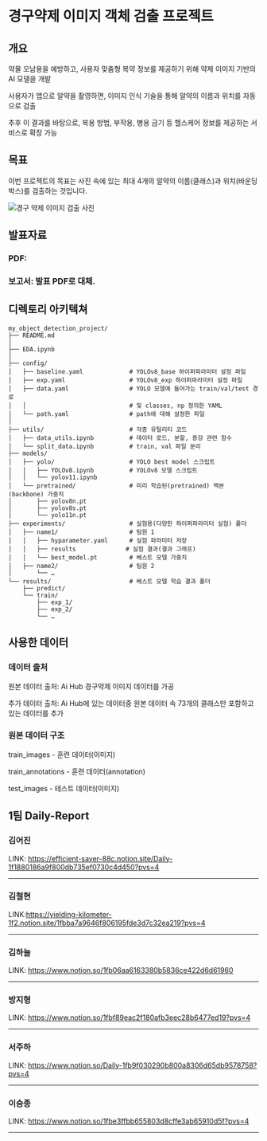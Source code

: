 # 경구약제 이미지 객체 검출 프로젝트

## 개요

약물 오남용을 예방하고, 사용자 맞춤형 복약 정보를 제공하기 위해 약제 이미지 기반의 AI 모델을 개발​

사용자가 앱으로 알약을 촬영하면, 이미지 인식 기술을 통해 알약의 이름과 위치를 자동으로 검출​

추후 이 결과를 바탕으로, 복용 방법, 부작용, 병용 금기 등 헬스케어 정보를 제공하는 서비스로 확장 가능

## 목표

이번 프로젝트의 목표는 사진 속에 있는 최대 4개의 알약의 이름(클래스)과 위치(바운딩 박스)를 검출하는 것입니다.

![경구 약제 이미지 검출 사진](image-1.png)

## 발표자료

### PDF:

### 보고서: 발표 PDF로 대체.

## 디렉토리 아키텍쳐

```
my_object_detection_project/
├── README.md
│
├── EDA.ipynb
│
├── config/
│   ├── baseline.yaml             # YOLOv8_base 하이퍼파라미터 설정 파일
│   ├── exp.yaml                  # YOLOv8_exp 하이퍼파라미터 설정 파일
│   ├── data.yaml                 # YOLO 모델에 들어가는 train/val/test 경로
│   │                             # 및 classes, np 정의한 YAML
│   └── path.yaml                 # path에 대해 설정한 파일
│
├── utils/                        # 각종 유틸리티 코드
│   ├── data_utils.ipynb          # 데이터 로드, 분할, 증강 관련 함수
│   └── split_data.ipynb          # train, val 파일 분리
├── models/
│   ├── yolo/                     # YOLO best model 스크립트
│   │   ├── YOLOv8.ipynb          # YOLOv8 모델 스크립트
│   │   └── yolov11.ipynb
│   └── pretrained/               # 미리 학습된(pretrained) 백본(backbone) 가중치
│       ├── yolov8n.pt
│       ├── yolov8s.pt
│       └── yolo11n.pt
├── experiments/                  # 실험용(다양한 하이퍼파라미터 실험) 폴더
│   ├── name1/                    # 팀원 1
│   │   ├── hyparameter.yaml      # 실험 파라미터 저장
│   │   ├── results              # 실험 결과(결과 그래프)
│   │   └── best_model.pt         # 베스트 모델 가중치
│   ├── name2/                    # 팀원 2
│       └── …
└── results/                      # 베스트 모델 학습 결과 폴더
    ├── predict/
    └── train/
        ├── exp_1/
        ├── exp_2/
        └── …
```

## 사용한 데이터

### 데이터 출처

원본 데이터 출처: Ai Hub 경구약제 이미지 데이터를 가공

추가 데이터 출처: Ai Hub에 있는 데이터중 원본 데이터 속 73개의 클래스만 포함하고 있는 데이터를 추가

### 원본 데이터 구조

train_images - 훈련 데이터(이미지)

train_annotations - 훈련 데이터(annotation)

test_images - 테스트 데이터(이미지)

## 1팀 Daily-Report

### **김어진**

LINK: https://efficient-saver-88c.notion.site/Daily-1f1880186a9f800db735ef0730c4d450?pvs=4

---

### **김철현**

LINK:https://yielding-kilometer-1f2.notion.site/1fbba7a9646f806195fde3d7c32ea219?pvs=4

---

### **김하늘**

LINK: https://www.notion.so/1fb06aa6163380b5836ce422d6d61960

---

### **방지형**

LINK: https://www.notion.so/1fbf89eac2f180afb3eec28b6477ed19?pvs=4

---

### **서주하**

LINK: https://www.notion.so/Daily-1fb9f030290b800a8306d65db9578758?pvs=4

---

### **이승종**

LINK: https://www.notion.so/1fbe3ffbb655803d8cffe3ab65910d5f?pvs=4

---
